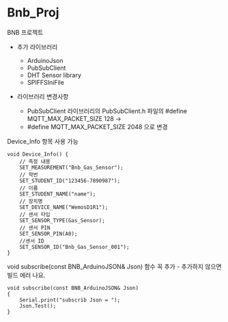 # Bnb_Proj
BNB 프로젝트
* 추가 라이브러리
  * ArduinoJson
  * PubSubClient 
  * DHT Sensor library
  * SPIFFSIniFile

* 라이브러리 변경사항
  * PubSubClient 라이브러리의 PubSubClient.h 파일의 #define MQTT_MAX_PACKET_SIZE 128 -> 
  * #define MQTT_MAX_PACKET_SIZE 2048 으로 변경
  
Device_Info 항목 사용 가능
```{.cpp}
void Device_Info() {
	// 측정 내용
	SET_MEASUREMENT("Bnb_Gas_Sensor");
	// 학번
	SET_STUDENT_ID("123456-7890987");
	// 이름
	SET_STUDENT_NAME("name");
	// 장치명
	SET_DEVICE_NAME("WemosD1R1");
	// 센서 타입
	SET_SENSOR_TYPE(Gas_Sensor);
	// 센서 PIN
	SET_SENSOR_PIN(A0);
	//센서 ID
	SET_SENSOR_ID("Bnb_Gas_Sensor_001");
}
```

void subscribe(const BNB_ArduinoJSON& Json) 함수 꼭 추가 - 추가하지 않으면 빌드 에러 나요.
```{.cpp}
void subscribe(const BNB_ArduinoJSON& Json)
{
	Serial.print("subscrib Json = ");
	Json.Test();
}
```
